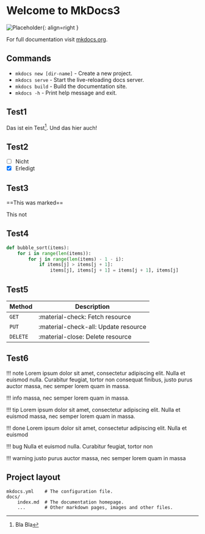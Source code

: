 # Welcome to MkDocs3

![Placeholder](https://dummyimage.com/150x100/eee/aaa){: align=right }

For full documentation visit [mkdocs.org](https://www.mkdocs.org).

## Commands

* `mkdocs new [dir-name]` - Create a new project.
* `mkdocs serve` - Start the live-reloading docs server.
* `mkdocs build` - Build the documentation site.
* `mkdocs -h` - Print help message and exit.

## Test1

Das ist ein Test[^1]. Und das hier auch!

## Test2

* [ ] Nicht
* [x] Erledigt

## Test3

==This was marked==

This not

## Test4

```python linenums="1"
def bubble_sort(items):
    for i in range(len(items)):
        for j in range(len(items) - 1 - i):
            if items[j] > items[j + 1]:
                items[j], items[j + 1] = items[j + 1], items[j]
```

## Test5

| Method      | Description                          |
| ----------- | ------------------------------------ |
| `GET`       | :material-check:     Fetch resource  |
| `PUT`       | :material-check-all: Update resource |
| `DELETE`    | :material-close:     Delete resource |

## Test6

!!! note
    Lorem ipsum dolor sit amet, consectetur adipiscing elit. Nulla et euismod
    nulla. Curabitur feugiat, tortor non consequat finibus, justo purus auctor
    massa, nec semper lorem quam in massa.

!!! info
    massa, nec semper lorem quam in massa.

!!! tip
    Lorem ipsum dolor sit amet, consectetur adipiscing elit. Nulla et euismod
    massa, nec semper lorem quam in massa.

!!! done
    Lorem ipsum dolor sit amet, consectetur adipiscing elit. Nulla et euismod

!!! bug
    Nulla et euismod nulla. Curabitur feugiat, tortor non

!!! warning
    justo purus auctor massa, nec semper lorem quam in massa

## Project layout

    mkdocs.yml    # The configuration file.
    docs/
        index.md  # The documentation homepage.
        ...       # Other markdown pages, images and other files.

[^1]: Bla Bla
